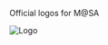 Official logos for M@SA

![Logo](https://musicatstalbans.github.com/assets/logos/New%20Logo%20Transitional%20Color%20copy.png)
